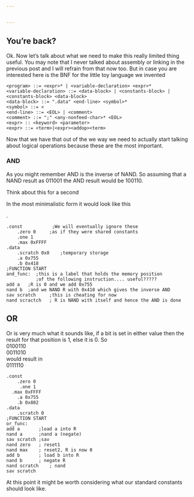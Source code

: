 ```yaml
---


---
```


<h2 id="youre-back">You’re back?</h2>
<p>Ok. Now let’s talk about what we need to make this really limited thing useful. You may note that I never talked about assembly or linking in the previous post and I will refrain from that now too. But in case you are interested here is the BNF for the little toy language we invented</p>
<pre><code>&lt;program&gt; ::= &lt;expr&gt;* | &lt;variable-declaration&gt; &lt;expr&gt;*
&lt;variable-declaration&gt; ::= &lt;data-block&gt; | &lt;constants-block&gt; | &lt;constants-block&gt; &lt;data-block&gt;
&lt;data-block&gt; ::= ".data" &lt;end-line&gt; &lt;symbol&gt;*
&lt;symbol&gt; ::= &lt;
&lt;end-line&gt; ::= &lt;EOL&gt; | &lt;comment&gt;
&lt;comment&gt; ::= ";" &lt;any-nonfeed-char&gt;* &lt;EOL&gt;
&lt;expr&gt; :: &lt;keyword&gt; &lt;parameter&gt;
&lt;expr&gt; ::= &lt;term&gt;|&lt;expr&gt;&lt;addop&gt;&lt;term&gt;
</code></pre>
<p>Now that we have that out of the we way we need to actually start talking about logical operations because these are the most important.</p>
<h3 id="and">AND</h3>
<p>As you might remember AND is the inverse of NAND. So assuming that a NAND result as 011001 the AND result would be 100110.</p>
<p>Think about this for a second</p>
<p>In the most minimalistic form it would look like this</p>
<p>.</p>
<pre><code>.const 			;We will eventually ignore these
    .zero 0		;as if they were shared constants
    .one 1
    .max 0xFFFF
.data
    .scratch 0x0	;temporary storage
    .a 0x755
    .b 0x418
;FUNCTION START
and_func:  ;this is a label that holds the memory position
    	   ;of the following instruction.... useful?????
add a 	;R is 0 and we add 0x755
nand b	;and we NAND R with 0x418 which gives the inverse AND
sav scratch		;this is cheating for now
nand scractch	; R is NAND with itself and hence the AND is done
</code></pre>
<h2 id="or">OR</h2>
<p>Or is very much what it sounds like, if a bit is set in either value then the result for that position is 1, else it is 0. So<br>
0100110<br>
0011010<br>
would result in<br>
0111110</p>
<pre><code>.const
    .zero 0
	 .one 1 
  .max 0xFFFF
    .a 0x755
    .b 0x802
.data
	.scratch 0
;FUNCTION START
or_func:
add a 		;load a into R
nand a		;nand a (negate)
sav scratch ;sav
nand zero	; reset1
nand max	; reset2, R is now 0
add b		; load b into R
nand b		; negate R
nand scratch	; nand
sav scratch
</code></pre>
<p>At this point it might be worth considering what our standard constants should look like.</p>

